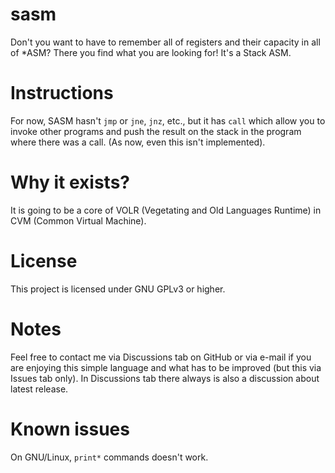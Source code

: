 # sasm
Don't you want to have to remember all of registers and their capacity in all of *ASM? There you find what you are looking for!
It's a Stack ASM.

# Instructions
For now, SASM hasn't `jmp` or `jne`, `jnz`, etc., but it has `call` which allow you to invoke other programs and push the result on the stack in the program where there was a call. (As now, even this isn't implemented).

# Why it exists?
It is going to be a core of VOLR (Vegetating and Old Languages Runtime) in CVM (Common Virtual Machine).

# License
This project is licensed under GNU GPLv3 or higher.

# Notes
Feel free to contact me via Discussions tab on GitHub or via e-mail if you are enjoying this simple language and what has to be improved (but this via Issues tab only).
In Discussions tab there always is also a discussion about latest release.

# Known issues
On GNU/Linux, `print*` commands doesn't work.